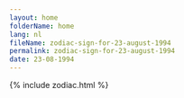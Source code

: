 ```yaml
---
layout: home
folderName: home
lang: nl
fileName: zodiac-sign-for-23-august-1994
permalink: zodiac-sign-for-23-august-1994
date: 23-08-1994
---
```

{% include zodiac.html %}
